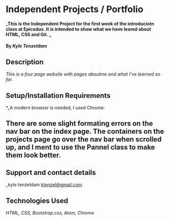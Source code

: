 # Independent Projects / Portfolio

#### _This is the Independent Project for the first week of the introduciotn class at Epicodus.  It is intended to show what we have leared about HTML, CSS and Git. _

#### By _Kyle Tenzeldam_

## Description

_This is a four page website with pages aboutme and what I've learned so far._

## Setup/Installation Requirements

*_A modern browser is needed, I used Chrome.

## There are some slight formating errors on the nav bar on the index page. The containers on the projects page go over the nav bar when scrolled up, and I ment to use the Pannel class to make them look better.

## Support and contact details

_kyle tenzeldam ktenzel@gmail.com

## Technologies Used

_HTML, CSS, Bootstrap.css, Atom, Chrome_
